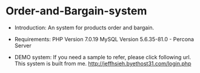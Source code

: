 # Order-and-Bargain-system

- Introduction:
An system for products order and bargain.

- Requirements:
PHP Version 7.0.19
MySQL Version 5.6.35-81.0 - Percona Server 

- DEMO system:
If you need a sample to refer, please click following url. This system is built from me.
http://jeffhsieh.byethost31.com/login.php
